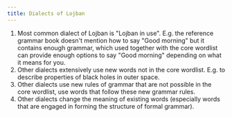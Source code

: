 ```yaml
---
title: Dialects of Lojban
---
```


1. Most common dialect of Lojban is "Lojban in use". E.g. the reference grammar book doesn't mention how to say "Good morning" but it contains enough grammar, which used together with the core wordlist can provide enough options to say "Good morning" depending on what it means for you.
2. Other dialects extensively use new words not in the core wordlist. E.g. to describe properties of black holes in outer space.
3. Other dialects use new rules of grammar that are not possible in the core wordlist, use words that follow these new grammar rules.
4. Other dialects change the meaning of existing words (especially words that are engaged in forming the structure of formal grammar).